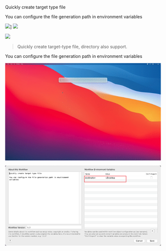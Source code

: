 Quickly create target type file

You can configure the file generation path in environment variables


![](https://img.shields.io/badge/version-v1.2-green?style=for-the-badge)]
[![](https://img.shields.io/badge/download-click-blue?style=for-the-badge)](./New%20File.alfredworkflow)



<!-- more -->
[![](https://img.shields.io/badge/version-v1.2-green)](./New%20File.alfredworkflow)

> Quickly create target-type file, directory also support.

You can configure the file generation path in environment variables

![](./screenshot.gif)

![](./screenshot2.png)



